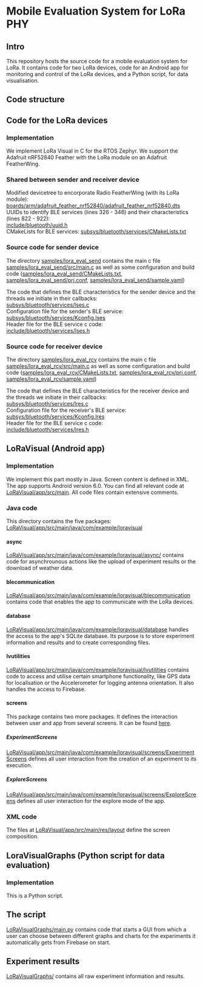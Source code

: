 # Mobile Evaluation System for LoRa PHY

## Intro

This repository hosts the source code for a mobile evaluation system for LoRa.
It contains code for two LoRa devices, code for an Android app for monitoring 
and control of the LoRa devices, and a Python script, for data visualisation.

## Code structure
## Code for the LoRa devices

### Implementation

We implement LoRa Visual in C for the RTOS Zephyr.
We support the Adafruit nRF52840 Feather with the LoRa module on an Adafruit FeatherWing.

### Shared between sender and receiver device
Modified devicetree to encorporate Radio FeatherWing (with its LoRa module):  
[boards/arm/adafruit_feather_nrf52840/adafruit_feather_nrf52840.dts](./boards/arm/adafruit_feather_nrf52840/adafruit_feather_nrf52840.dts)  
UUIDs to identify BLE services (lines 326 - 346) and their characteristics (lines 822 - 922):  
[include/bluetooth/uuid.h](./include/bluetooth/uuid.h)  
CMakeLists for BLE services:
[subsys/bluetooth/services/CMakeLists.txt](./subsys/bluetooth/services/CMakeLists.txt)

### Source code for sender device
The directory [samples/lora_eval_send](./samples/lora_eval_send) contains the main c file [samples/lora_eval_send/src/main.c](./samples/lora_eval_send/src/main.c) as well as some configuration and build code ([samples/lora_eval_send/CMakeLists.txt](./samples/lora_eval_send/CMakeLists.txt), [samples/lora_eval_send/prj.conf](./samples/lora_eval_send/prj.conf), [samples/lora_eval_send/sample.yaml](./samples/lora_eval_send/sample.yaml))  

The code that defines the BLE characteristics for the sender device and the threads we initiate in their callbacks:  
[subsys/bluetooth/services/lses.c](./subsys/bluetooth/services/lses.c)  
Configuration file for the sender's BLE service:  
[subsys/bluetooth/services/Kconfig.lses](./subsys/bluetooth/services/Kconfig.lses)  
Header file for the BLE service c code:  
[include/bluetooth/services/lses.h](./include/bluetooth/services/lses.h)  

### Source code for receiver device
The directory [samples/lora_eval_rcv](./samples/lora_eval_rcv) contains the main c file [samples/lora_eval_rcv/src/main.c](./samples/lora_eval_rcv/src/main.c) as well as some configuration and build code ([samples/lora_eval_rcv/CMakeLists.txt](./samples/lora_eval_rcv/CMakeLists.txt), [samples/lora_eval_rcv/prj.conf](./samples/lora_eval_rcv/prj.conf), [samples/lora_eval_rcv/sample.yaml](./samples/lora_eval_rcv/sample.yaml))  

The code that defines the BLE characteristics for the receiver device and the threads we initiate in their callbacks:  
[subsys/bluetooth/services/lres.c](./subsys/bluetooth/services/lres.c)  
Configuration file for the receiver's BLE service:  
[subsys/bluetooth/services/Kconfig.lres](./subsys/bluetooth/services/Kconfig.lres)  
Header file for the BLE service c code:  
[include/bluetooth/services/lres.h](./include/bluetooth/services/lres.h) 

## LoRaVisual (Android app)
### Implementation

We implement this part mostly in Java. Screen content is defined in XML.
The app supports Android version 6.0. 
You can find all relevant code at [LoRaVisual/app/src/main](./LoRaVisual/app/src/main).
All code files contain extensive comments.


### Java code
This directory contains the five packages: [LoRaVisual/app/src/main/java/com/example/loravisual](./LoRaVisual/app/src/main/java/com/example/loravisual)

#### async
[LoRaVisual/app/src/main/java/com/example/loravisual/async/](./LoRaVisual/app/src/main/java/com/example/loravisual/async/) contains code for asynchrounous actions like the upload of experiment results or the download of weather data.

#### blecommunication
[LoRaVisual/app/src/main/java/com/example/loravisual/blecommunication](./LoRaVisual/app/src/main/java/com/example/loravisual/blecommunication) contains code that enables the app to communicate with the LoRa devices.

#### database
[LoRaVisual/app/src/main/java/com/example/loravisual/database](./LoRaVisual/app/src/main/java/com/example/loravisual/database) handles the access to the app's SQLite database. Its purpose is to store experiment information and results and to create corresponding files.

#### lvutilities
[LoRaVisual/app/src/main/java/com/example/loravisual/lvutilities](./LoRaVisual/app/src/main/java/com/example/loravisual/lvutilities) contains code to access and utilise certain smartphone functionality, like GPS data for localisation or the Accelerometer for logging antenna orientation. It also handles the access to Firebase.

#### screens
This package contains two more packages. It defines the interaction between user and app from several screens. It can be found [here](./app/src/main/java/com/example/loravisual/screens).
##### ExperimentScreens
[LoRaVisual/app/src/main/java/com/example/loravisual/screens/ExperimentScreens](./LoRaVisual/app/src/main/java/com/example/loravisual/screens/ExperimentScreens) defines all user interaction from the creation of an experiment to its execution.

##### ExploreScreens
[LoRaVisual/app/src/main/java/com/example/loravisual/screens/ExploreScreens](./LoRaVisual/app/src/main/java/com/example/loravisual/screens/ExploreScreens) defines all user interaction for the explore mode of the app.

### XML code
The files at [LoRaVisual/app/src/main/res/layout](./LoRaVisual/app/src/main/res/layout) define the screen composition.

## LoraVisualGraphs (Python script for data evaluation)

### Implementation

This is a Python script.

## The script
[LoRaVisualGraphs/main.py](./LoRaVisualGraphs/main.py ) contains code that starts a GUI from which a user can choose between different graphs and charts for the experiments it automatically gets from Firebase on start.

## Experiment results
[LoRaVisualGraphs/](./LoRaVisualGraphs/experiment_data) contains all raw experiment information and results.

